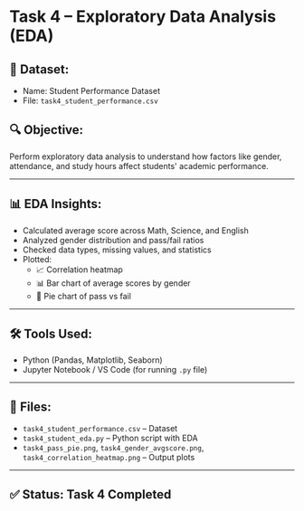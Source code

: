 # Task 4 – Exploratory Data Analysis (EDA)

## 📄 Dataset:
- Name: Student Performance Dataset
- File: `task4_student_performance.csv`

## 🔍 Objective:
Perform exploratory data analysis to understand how factors like gender, attendance, and study hours affect students' academic performance.

---

## 📊 EDA Insights:

- Calculated average score across Math, Science, and English
- Analyzed gender distribution and pass/fail ratios
- Checked data types, missing values, and statistics
- Plotted:
  - 📈 Correlation heatmap
  - 📊 Bar chart of average scores by gender
  - 🥧 Pie chart of pass vs fail

---

## 🛠 Tools Used:
- Python (Pandas, Matplotlib, Seaborn)
- Jupyter Notebook / VS Code (for running `.py` file)

---

## 📁 Files:
- `task4_student_performance.csv` – Dataset
- `task4_student_eda.py` – Python script with EDA
- `task4_pass_pie.png`, `task4_gender_avgscore.png`, `task4_correlation_heatmap.png` – Output plots

---

## ✅ Status: Task 4 Completed

